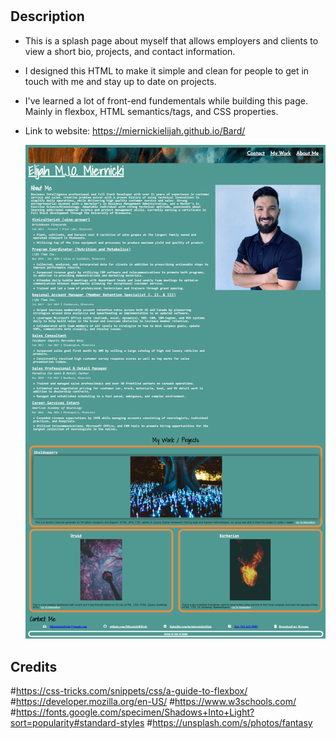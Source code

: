 # <Bard>
## Description
  
+ This is a splash page about myself that allows employers and clients to view a short bio, projects, and contact information.
+ I designed this HTML to make it simple and clean for people to get in touch with me and stay up to date on projects. 
+ I've learned a lot of front-end fundementals while building this page. Mainly in flexbox, HTML semantics/tags, and CSS properties.

+ Link to website: https://miernickielijah.github.io/Bard/

    ![screenshot](assets/images/screenshot.png)
    
## Credits
#https://css-tricks.com/snippets/css/a-guide-to-flexbox/
#https://developer.mozilla.org/en-US/
#https://www.w3schools.com/
#https://fonts.google.com/specimen/Shadows+Into+Light?sort=popularity#standard-styles
#https://unsplash.com/s/photos/fantasy
